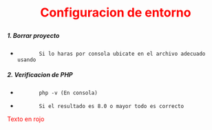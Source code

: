 # <p align="center"> Configuracion de entorno</p>
#####    1. Borrar proyecto
-            Si lo haras por consola ubicate en el archivo adecuado usando
#####    2. Verificacion de PHP 
-            php -v (En consola)
-            Si el resultado es 8.0 o mayor todo es correcto
<style type="text/css">
 p { color: red; }
</style>
<p> Texto en rojo </p>